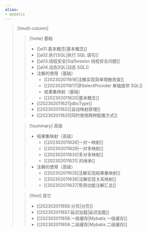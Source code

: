 ```yaml
---
alias:
- mybatis
---
```


> [!multi-column]
> 
> > [!note] 基础
> > - [[a01.基本概念|基本概念]]
> > - [[a02.执行SQL|执行 SQL 语句]]
> > - [[a03.线程安全|SqlSession 线程安全问题]]
> > - [[a04.动态SQL|动态 SQL]]
> > - 注解的使用（基础）
> >   - [[202302011616|注解实现简单增删改查]]
> >   - [[202302011617|@SelectProvider 单独提供 SQL]]
> >   - 结果集映射（基础）
> >   - [[202302011620|基本概念]]
> > - [[202302011621|jdbcType]]
> > - [[202302011622|自动映射原理]]
> > - [[202302011625|同时使用两种配置方式]]
> 
> > [!summary] 高级  
> > - 结果集映射（高级）
> >   - [[202302011626|一对一映射]]
> >    - [[202302011629|一对多映射]]
> >   - [[202302011630|多对多映射]]
> >   - [[202302011631|<resultMap> 的继承]]
> > - 注解的使用（高级）
> >   - [[202302011635|注解实现结果集映射]]
> >   - [[202302011636|注解实现关系映射]]
> >   - [[202302011637|常用功能注解汇总]]
> 
> > [!hint] 其它
> > - [[202302011656.分页|分页]]
> > - [[202302011657.延迟加载|延迟加载]]
> > - [[202302011658.一级缓存|Mybatis 一级缓存]]
> > - [[202302011659.二级缓存|Mybatis 二级缓存]]


